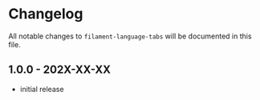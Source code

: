 # Changelog

All notable changes to `filament-language-tabs` will be documented in this file.

## 1.0.0 - 202X-XX-XX

- initial release
